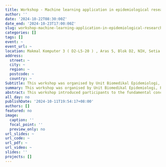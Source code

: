 ```yaml
---
title: Workshop - Machine learning application in epidemiological research
author: ''
date: '2024-10-22T08:30:00Z'
date_end: '2024-10-23T17:00:00Z'
slug: workshop-machine-learning-application-in-epidemiological-research
categories: []
tags: []
event: ~
event_url: ~
location: Makmal Komputer 3 ( D2-L5-20 ) , Aras 5, Blok D2, NIH, Setia Alam
address:
  street: ~
  city: ~
  region: ~
  postcode: ~
  country: ~
Subtitle: This workshop was organised by Unit Biomedikal Epidemiologi, Pusat Sumber Khas (SRC), Institut Penyelidikan Perubatan (IMR)
summary: This workshop was organised by Unit Biomedikal Epidemiologi, Pusat Sumber Khas (SRC), Institut Penyelidikan Perubatan (IMR).
abstract: This workshop introduced participants to the fundamental concepts of machine learning and deep learning, covering key algorithms and their applications. Participants were also guided through practical exercises using R, with a focus on data manipulation, visualization, and implementing basic machine learning models. By the end of the workshop, attendees were equipped with the skills to utilize R for analyzing datasets, building predictive models, and applying deep learning techniques, fostering a deeper understanding of how machine learning and R can be used in real-world problem-solving.
all_day: no
publishDate: '2024-10-11T19:54:17+08:00'
authors: []
featured: no
image:
  caption: ''
  focal_point: ''
  preview_only: no
url_slides: ~
url_code: ~
url_pdf: ~
url_video: ~
slides: ''
projects: []
---
```


